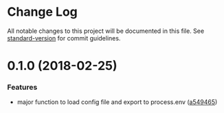 # Change Log

All notable changes to this project will be documented in this file. See [standard-version](https://github.com/conventional-changelog/standard-version) for commit guidelines.

<a name="0.1.0"></a>
# 0.1.0 (2018-02-25)


### Features

* major function to load config file and export to process.env ([a549465](http://eddiewen-taiwan/dotenvjson/commits/a549465))

